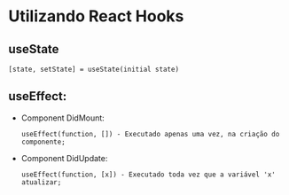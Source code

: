 # Utilizando React Hooks

## useState
  ```[state, setState] = useState(initial state)```
## useEffect: 
  * Component DidMount:


      ```useEffect(function, []) - Executado apenas uma vez, na criação do componente;```
 
  * Component DidUpdate:

  
      ```useEffect(function, [x]) - Executado toda vez que a variável 'x' atualizar;```

